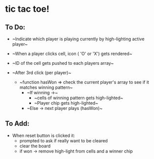 # tic tac toe!

## To Do:

- ~Indicate which player is playing currently by high-lighting active player~
- ~When a player clicks cell, icon ( 'O' or 'X') gets rendered~
- ~ID of the cell gets pushed to each players array~

- ~After 3rd click (per player)~
  - ~function hasWon => check the current player's array to see if it matches winning pattern~
    - ~If winning ->~
      - ~cells of winning pattern gets high-lighted~
      - ~Player chip gets high-lighted~
    - ~Else -> next player plays (hasWon)~

## To Add:

- When reset button is clicked it:
  - prompted to ask if really want to be cleared
  - clear the board
  - if won -> remove high-light from cells and a winner chip
